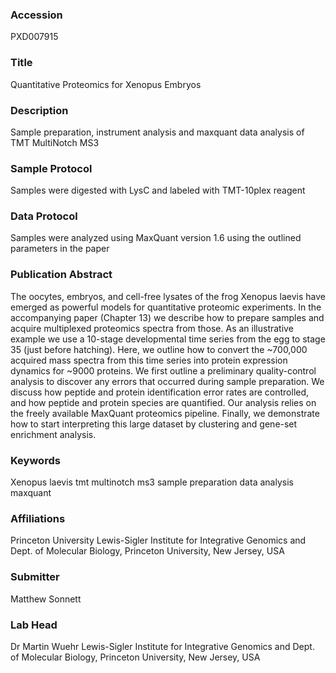 ### Accession
PXD007915

### Title
Quantitative Proteomics for Xenopus Embryos

### Description
Sample preparation, instrument analysis and maxquant data analysis of TMT MultiNotch MS3

### Sample Protocol
Samples were digested with LysC and labeled with TMT-10plex reagent

### Data Protocol
Samples were analyzed using MaxQuant version 1.6 using the outlined parameters in the paper

### Publication Abstract
The oocytes, embryos, and cell-free lysates of the frog Xenopus laevis have emerged as powerful models for quantitative proteomic experiments. In the accompanying paper (Chapter 13) we describe how to prepare samples and acquire multiplexed proteomics spectra from those. As an illustrative example we use a 10-stage developmental time series from the egg to stage 35 (just before hatching). Here, we outline how to convert the ~700,000 acquired mass spectra from this time series into protein expression dynamics for ~9000 proteins. We first outline a preliminary quality-control analysis&#xa0;to discover any errors that occurred during sample preparation. We discuss how peptide and protein identification error rates are controlled, and how peptide and protein species are quantified. Our analysis relies on the freely available MaxQuant proteomics pipeline. Finally, we demonstrate how to start interpreting this large dataset by clustering and gene-set enrichment analysis.

### Keywords
Xenopus laevis tmt multinotch ms3 sample preparation data analysis maxquant

### Affiliations
Princeton University
Lewis-Sigler Institute for Integrative Genomics and Dept. of Molecular Biology, Princeton University, New Jersey, USA

### Submitter
Matthew Sonnett

### Lab Head
Dr Martin Wuehr
Lewis-Sigler Institute for Integrative Genomics and Dept. of Molecular Biology, Princeton University, New Jersey, USA


